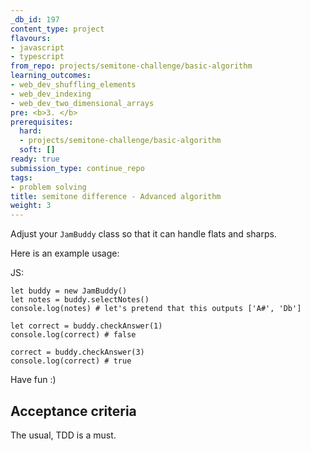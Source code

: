 ```yaml
---
_db_id: 197
content_type: project
flavours:
- javascript
- typescript
from_repo: projects/semitone-challenge/basic-algorithm
learning_outcomes:
- web_dev_shuffling_elements
- web_dev_indexing
- web_dev_two_dimensional_arrays
pre: <b>3. </b>
prerequisites:
  hard:
  - projects/semitone-challenge/basic-algorithm
  soft: []
ready: true
submission_type: continue_repo
tags:
- problem solving
title: semitone difference - Advanced algorithm
weight: 3
---
```


Adjust your `JamBuddy` class so that it can handle flats and sharps.

Here is an example usage:

JS:

```
let buddy = new JamBuddy()
let notes = buddy.selectNotes()
console.log(notes) # let's pretend that this outputs ['A#', 'Db']

let correct = buddy.checkAnswer(1)
console.log(correct) # false

correct = buddy.checkAnswer(3)
console.log(correct) # true
```

Have fun :)

## Acceptance criteria

The usual, TDD is a must.
